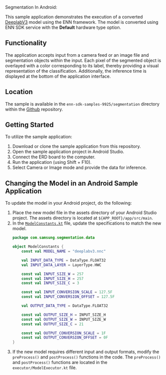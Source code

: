 Segmentation In Android:

This sample application demonstrates the execution of a converted [DeeplabV3](https://www.kaggle.com/models/tensorflow/deeplabv3/frameworks/tfLite/variations/default/versions/1) model using the ENN framework.
The model is converted using ENN SDK service with the **Default** hardware type option.

## Functionality
The application accepts input from a camera feed or an image file and segmentation objects within the input.
Each pixel of the segmented object is overlayed with a color corresponding to its label, thereby providing a visual representation of the classification.
Additionally, the inference time is displayed at the bottom of the application interface.

## Location
The sample is available in the `enn-sdk-samples-9925/segmentation` directory within the [Github](https://github.com/exynos-eco/enn-sdk-samples-9925) repository.

## Getting Started
To utilize the sample application:
1.	Download or clone the sample application from this repository.
2.	Open the sample application project in Android Studio.
3.	Connect the ERD board to the computer.
4.	Run the application (using Shift + F10).
5.	Select Camera or Image mode and provide the data for inference.

## Changing the Model in an Android Sample Application
To update the model in your Android project, do the following:
1.	Place the new model file in the assets directory of your Android Studio project. The assets directory is located at `${APP_ROOT}/app/src/main`.
2.	In the [`ModelConstants.kt`](https://github.com/exynos-eco/enn-sdk-samples-9925/blob/main/segmentation/app/src/main/java/com/samsung/segmentation/data/ModelConstants.kt) file, update the specifications to match the new model. 
    ```kotlin
    package com.samsung.segmentation.data

    object ModelConstants {
        const val MODEL_NAME = "deeplabv3.nnc"

        val INPUT_DATA_TYPE = DataType.FLOAT32
        val INPUT_DATA_LAYER = LayerType.HWC

        const val INPUT_SIZE_W = 257
        const val INPUT_SIZE_H = 257
        const val INPUT_SIZE_C = 3

        const val INPUT_CONVERSION_SCALE = 127.5F
        const val INPUT_CONVERSION_OFFSET = 127.5F

        val OUTPUT_DATA_TYPE = DataType.FLOAT32

        const val OUTPUT_SIZE_H = INPUT_SIZE_H
        const val OUTPUT_SIZE_W = INPUT_SIZE_W
        const val OUTPUT_SIZE_C = 21

        const val OUTPUT_CONVERSION_SCALE = 1F
        const val OUTPUT_CONVERSION_OFFSET = 0F
    }
    ```
3. If the new model requires different input and output formats, modify the `preProcess()` and `postProcess()` functions in the code. The `preProcess()` and `postProcess()` functions are located in the `executor/ModelExecutor.kt` file.